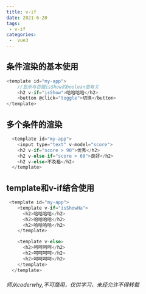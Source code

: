 ```yaml
---
title: v-if
date: 2021-6-20
tags:
 - v-if
categories:
 -  vue3
---
```

<!-- more -->
## 条件渲染的基本使用
```js
<template id="my-app">
    //显示与否跟isShow的boolean值有关
    <h2 v-if="isShow">哈哈哈哈</h2>
    <button @click="toggle">切换</button>
</template>
```
## 多个条件的渲染
```js
  <template id="my-app">
    <input type="text" v-model="score">
    <h2 v-if="score > 90">优秀</h2>
    <h2 v-else-if="score > 60">良好</h2>
    <h2 v-else>不及格</h2>
  </template>
```
## template和v-if结合使用
```js
 <template id="my-app">
    <template v-if="isShowHa">
      <h2>哈哈哈哈</h2>
      <h2>哈哈哈哈</h2>
      <h2>哈哈哈哈</h2>
    </template>

    <template v-else>
      <h2>呵呵呵呵</h2>
      <h2>呵呵呵呵</h2>
      <h2>呵呵呵呵</h2>
    </template>
  </template>
```
###### 师从coderwhy,不可商用，仅供学习，未经允许不得转载